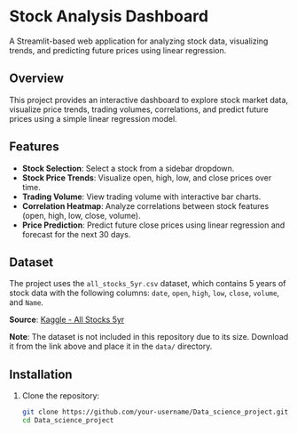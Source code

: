 # Stock Analysis Dashboard

A Streamlit-based web application for analyzing stock data, visualizing trends, and predicting future prices using linear regression.

## Overview

This project provides an interactive dashboard to explore stock market data, visualize price trends, trading volumes, correlations, and predict future prices using a simple linear regression model.

## Features

- **Stock Selection**: Select a stock from a sidebar dropdown.
- **Stock Price Trends**: Visualize open, high, low, and close prices over time.
- **Trading Volume**: View trading volume with interactive bar charts.
- **Correlation Heatmap**: Analyze correlations between stock features (open, high, low, close, volume).
- **Price Prediction**: Predict future close prices using linear regression and forecast for the next 30 days.

## Dataset

The project uses the `all_stocks_5yr.csv` dataset, which contains 5 years of stock data with the following columns: `date`, `open`, `high`, `low`, `close`, `volume`, and `Name`.

**Source**: [Kaggle - All Stocks 5yr](https://www.kaggle.com/datasets/rohitjain454/all-stocks-5yr)

**Note**: The dataset is not included in this repository due to its size. Download it from the link above and place it in the `data/` directory.

## Installation

1. Clone the repository:
   ```bash
   git clone https://github.com/your-username/Data_science_project.git
   cd Data_science_project
